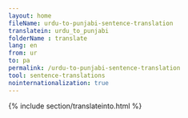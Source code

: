 ```yaml
---
layout: home
fileName: urdu-to-punjabi-sentence-translation
translatein: urdu_to_punjabi
folderName : translate
lang: en
from: ur
to: pa
permalink: /urdu-to-punjabi-sentence-translation
tool: sentence-translations
nointernationalization: true
---
```

{% include section/translateinto.html %}
